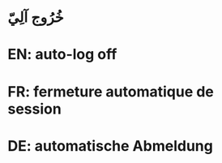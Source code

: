 # خُرُوج آلِيّ

# EN: auto-log off

# FR: fermeture automatique de session

# DE: automatische Abmeldung
